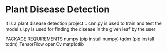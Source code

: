 # Plant Disease Detection

It is a plant disease detection project...
cnn.py is used to train and test the model
ui.py is used for finding the disease in the given leaf by the user

PACKAGE REQUIREMENTS
  numpy (pip install numpy)
  tqdm (pip install tqdm)
  TensorFlow
  openCv
  matplotlib
  

